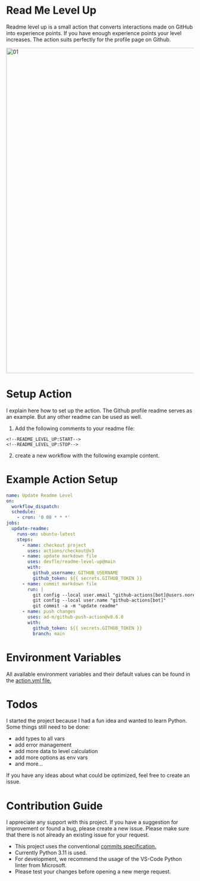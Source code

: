 # Read Me Level Up

Readme level up is a small action that converts interactions made on GitHub into experience points. If you have enough experience points your level increases. The action suits perfectly for the profile page on Github.

<img width="875" alt="01" src="https://user-images.githubusercontent.com/52854338/206877769-3463c59a-af0b-4fab-bde4-aec71ecfb5c2.png">


# Setup Action

I explain here how to set up the action. The Github profile readme serves as an example. But any other readme can be used as well.

1. Add the following comments to your readme file:

```text
<!--README_LEVEL_UP:START-->
<!--README_LEVEL_UP:STOP-->
```

2. create a new workflow with the following example content.


# Example Action Setup

```yml
name: Update Readme Level
on:
  workflow_dispatch:
  schedule:
    - cron: '0 08 * * *'
jobs:
  update-readme:
    runs-on: ubuntu-latest
    steps:
      - name: checkout project
        uses: actions/checkout@v3
      - name: update markdown file
        uses: devfle/readme-level-up@main
        with:
          github_username: GITHUB_USERNAME
          github_token: ${{ secrets.GITHUB_TOKEN }}
      - name: commit markdown file
        run: |
          git config --local user.email "github-actions[bot]@users.noreply.github.com"
          git config --local user.name "github-actions[bot]"
          git commit -a -m "update readme"
      - name: push changes
        uses: ad-m/github-push-action@v0.6.0
        with:
          github_token: ${{ secrets.GITHUB_TOKEN }}
          branch: main
```



# Environment Variables

All available environment variables and their default values can be found in the [action.yml file.](../main/action.yml)

# Todos
I started the project because I had a fun idea and wanted to learn Python. Some things still need to be done:
- add types to all vars
- add error management
- add more data to level calculation
- add more options as env vars
- and more...

If you have any ideas about what could be optimized, feel free to create an issue.

# Contribution Guide

I appreciate any support with this project. If you have a suggestion for improvement or found a bug, please create a new issue. Please make sure that there is not already an existing issue for your request.

- This project uses the conventional [commits specification.](https://www.conventionalcommits.org/en/v1.0.0/#specification)
- Currently Python 3.11 is used.
- For development, we recommend the usage of the VS-Code Python linter from Microsoft.
- Please test your changes before opening a new merge request.


